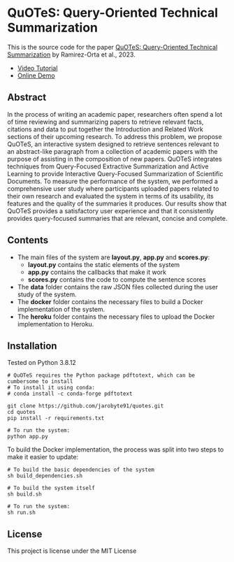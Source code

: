 # QuOTeS: Query-Oriented Technical Summarization

This is the source code for the paper [QuOTeS: Query-Oriented Technical Summarization](http://export.arxiv.org/abs/2306.11832) by Ramirez-Orta et al., 2023. 

* [Video Tutorial](https://www.youtube.com/watch?v=zR9XisDFQ7w)
* [Online Demo](http://selene.research.cs.dal.ca:37639/)

## Abstract

In the process of writing an academic paper, researchers often spend a lot of time reviewing and summarizing papers to retrieve relevant facts, citations and data to put together the Introduction and Related Work sections of their upcoming research. To address this problem, we propose QuOTeS, an interactive system designed to retrieve sentences relevant to an abstract-like paragraph from a collection of academic papers with the purpose of assisting in the composition of new papers. QuOTeS integrates techniques from Query-Focused Extractive Summarization and Active Learning to provide Interactive Query-Focused Summarization of Scientific Documents. To measure the performance of the system, we performed a comprehensive user study where participants uploaded papers related to their own research and evaluated the system in terms of its usability, its features and the quality of the summaries it produces. Our results show that QuOTeS provides a satisfactory user experience and that it consistently provides query-focused summaries that are relevant, concise and complete.

## Contents

* The main files of the system are **layout.py**, **app.py** and **scores.py**:
  * **layout.py** contains the static elements of the system
  * **app.py** contains the callbacks that make it work
  * **scores.py** contains the code to compute the sentence scores
* The **data** folder contains the raw JSON files collected during the user study of the system.
* The **docker** folder contains the necessary files to build a Docker implementation of the system.
* The **heroku** folder contains the necessary files to upload the Docker implementation to Heroku.

## Installation

Tested on Python 3.8.12

    # QuOTeS requires the Python package pdftotext, which can be cumbersome to install
    # To install it using conda:
    # conda install -c conda-forge pdftotext

    git clone https://github.com/jarobyte91/quotes.git
    cd quotes
    pip install -r requirements.txt
    
    # To run the system:
    python app.py

To build the Docker implementation, the process was split into two steps to make it easier to update:

    # To build the basic dependencies of the system
    sh build_dependencies.sh

    # To build the system itself
    sh build.sh

    # To run the system:
    sh run.sh

## License

This project is license under the MIT License

